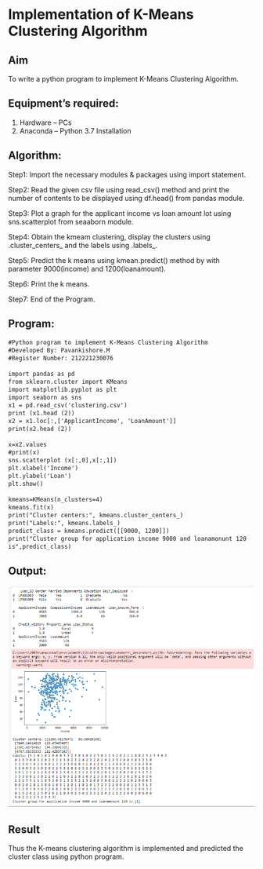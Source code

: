 # Implementation of K-Means Clustering Algorithm
## Aim
To write a python program to implement K-Means Clustering Algorithm.
## Equipment’s required:
1.	Hardware – PCs
2.	Anaconda – Python 3.7 Installation

## Algorithm:

Step1:
Import the necessary modules & packages using import statement.

Step2:
Read the given csv file using read_csv() method and print the number of contents to be displayed using df.head() from pandas module.

Step3:
Plot a graph for the applicant income vs loan amount lot using sns.scatterplot from seaaborn module.

Step4:
Obtain the kmeam clustering, display the clusters using .cluster_centers_ and the labels using .labels_.

Step5:
Predict the k means using kmean.predict() method by with parameter 9000(income) and 1200(loanamount).

Step6:
Print the k means.

Step7:
End of the Program.

## Program:
```
#Python program to implement K-Means Clustering Algorithm
#Developed By: Pavankishore.M
#Register Number: 212221230076

import pandas as pd
from sklearn.cluster import KMeans 
import matplotlib.pyplot as plt
import seaborn as sns 
x1 = pd.read_csv('clustering.csv') 
print (x1.head (2)) 
x2 = x1.loc[:,['ApplicantIncome', 'LoanAmount']] 
print(x2.head (2))

x=x2.values
#print(x)
sns.scatterplot (x[:,0],x[:,1])
plt.xlabel('Income')
plt.ylabel('Loan')
plt.show()

kmeans=KMeans(n_clusters=4)
kmeans.fit(x)
print("Cluster centers:", kmeans.cluster_centers_)
print("Labels:", kmeans.labels_)
predict_class = kmeans.predict([[9000, 1200]])
print("Cluster group for application income 9000 and loanamonunt 120 is",predict_class)

```
## Output:
![](out.png)

## Result
Thus the K-means clustering algorithm is implemented and predicted the cluster class using python program.